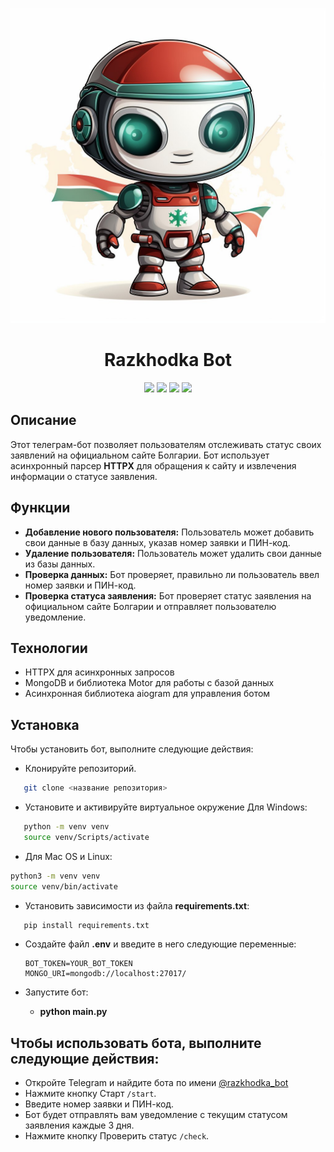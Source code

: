![Логотип](https://github.com/Conqerorior/razkhodka_bot/blob/main/razhodka.jpg?width=100?Razkhodka)
<div id="header" align="center">
  <h1>Razkhodka Bot</h1>
  <img src="https://img.shields.io/badge/Python-3.9-F8F8FF?style=for-the-badge&logo=python&logoColor=20B2AA">
  <img src="https://img.shields.io/badge/aiogram-2.14.3-F8F8FF?style=for-the-badge&logo=aiogram&logoColor=20B2AA">
  <img src="https://img.shields.io/badge/MongoDB-4.6.1-F8F8FF?style=for-the-badge&logo=mongodb&logoColor=F5F5DC">
  <img src="https://img.shields.io/badge/httpx-0.25.0-F8F8FF?style=for-the-badge&logo=httpx&logoColor=F5F5DC">
</div>

## Описание

Этот телеграм-бот позволяет пользователям отслеживать статус своих заявлений на
официальном сайте Болгарии. Бот использует асинхронный парсер **HTTPX** для
обращения к сайту и извлечения информации о статусе заявления.

## Функции

* **Добавление нового пользователя:** Пользователь может добавить свои данные в
  базу данных, указав номер заявки и ПИН-код.
* **Удаление пользователя:** Пользователь может удалить свои данные из базы
  данных.
* **Проверка данных:** Бот проверяет, правильно ли пользователь ввел номер
  заявки и ПИН-код.
* **Проверка статуса заявления:** Бот проверяет статус заявления на официальном
  сайте Болгарии и отправляет пользователю уведомление.

## Технологии

* HTTPX для асинхронных запросов
* MongoDB и библиотека Motor для работы с базой данных
* Асинхронная библиотека aiogram для управления ботом


## Установка

Чтобы установить бот, выполните следующие действия:

* Клонируйте репозиторий.
```bash
   git clone <название репозитория>
```

* Установите и активируйте виртуальное окружение Для Windows:
```bash
   python -m venv venv
   source venv/Scripts/activate
```

* Для Mac OS и Linux:

```bash
python3 -m venv venv
source venv/bin/activate
```

* Установить зависимости из файла **requirements.txt**:

```bash
   pip install requirements.txt
```


* Создайте файл **.env** и введите в него следующие переменные:
    ```
    BOT_TOKEN=YOUR_BOT_TOKEN
    MONGO_URI=mongodb://localhost:27017/
   ``` 


* Запустите бот:
  * **python main.py**

## Чтобы использовать бота, выполните следующие действия:

* Откройте Telegram и найдите бота по имени [@razkhodka_bot](https://t.me/razkhodka_bot)
* Нажмите кнопку Старт `/start`.
* Введите номер заявки и ПИН-код.
* Бот будет отправлять вам уведомление с текущим статусом заявления каждые 3 дня.
* Нажмите кнопку Проверить статус `/check`.
